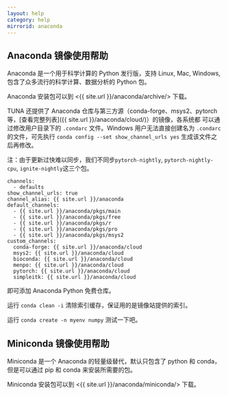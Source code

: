 ```yaml
---
layout: help
category: help
mirrorid: anaconda
---
```


## Anaconda 镜像使用帮助

Anaconda 是一个用于科学计算的 Python 发行版，支持 Linux, Mac, Windows, 包含了众多流行的科学计算、数据分析的 Python 包。

Anaconda 安装包可以到 <{{ site.url }}/anaconda/archive/> 下载。

TUNA 还提供了 Anaconda 仓库与第三方源（conda-forge、msys2、pytorch等，[查看完整列表]({{ site.url }}/anaconda/cloud/)）的镜像，各系统都
可以通过修改用户目录下的 `.condarc` 文件。Windows 用户无法直接创建名为 `.condarc` 的文件，可先执行 `conda config --set show_channel_urls yes` 生成该文件之后再修改。

注：由于更新过快难以同步，我们不同步`pytorch-nightly`, `pytorch-nightly-cpu`, `ignite-nightly`这三个包。

```
channels:
  - defaults
show_channel_urls: true
channel_alias: {{ site.url }}/anaconda
default_channels:
  - {{ site.url }}/anaconda/pkgs/main
  - {{ site.url }}/anaconda/pkgs/free
  - {{ site.url }}/anaconda/pkgs/r
  - {{ site.url }}/anaconda/pkgs/pro
  - {{ site.url }}/anaconda/pkgs/msys2
custom_channels:
  conda-forge: {{ site.url }}/anaconda/cloud
  msys2: {{ site.url }}/anaconda/cloud
  bioconda: {{ site.url }}/anaconda/cloud
  menpo: {{ site.url }}/anaconda/cloud
  pytorch: {{ site.url }}/anaconda/cloud
  simpleitk: {{ site.url }}/anaconda/cloud
```

即可添加 Anaconda Python 免费仓库。

运行 `conda clean -i` 清除索引缓存，保证用的是镜像站提供的索引。

运行 `conda create -n myenv numpy` 测试一下吧。

## Miniconda 镜像使用帮助

Miniconda 是一个 Anaconda 的轻量级替代，默认只包含了 python 和 conda，但是可以通过 pip 和 conda 来安装所需要的包。

Miniconda 安装包可以到 <{{ site.url }}/anaconda/miniconda/> 下载。